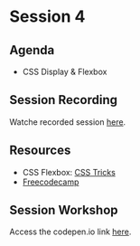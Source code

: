 # Session 4

## Agenda

- CSS Display & Flexbox

## Session Recording

Watche recorded session [here](https://drive.google.com/file/d/1gRJwkGGMhkl4zrho5sF-Xa8ZQstRtbil/view?usp=sharing).

## Resources

- CSS Flexbox: [CSS Tricks](https://css-tricks.com/snippets/css/a-guide-to-flexbox/)
- [Freecodecamp](https://www.freecodecamp.org/news/flexbox-the-ultimate-css-flex-cheatsheet/)

## Session Workshop

Access the codepen.io link [here](https://codepen.io/ok_ape/pen/ExeOoWJ?editors=1100).

